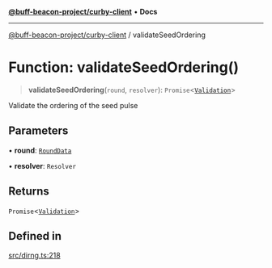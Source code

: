 [**@buff-beacon-project/curby-client**](../index.md) • **Docs**

***

[@buff-beacon-project/curby-client](../index.md) / validateSeedOrdering

# Function: validateSeedOrdering()

> **validateSeedOrdering**(`round`, `resolver`): `Promise`\<[`Validation`](../type-aliases/Validation.md)\>

Validate the ordering of the seed pulse

## Parameters

• **round**: [`RoundData`](../type-aliases/RoundData.md)

• **resolver**: `Resolver`

## Returns

`Promise`\<[`Validation`](../type-aliases/Validation.md)\>

## Defined in

[src/dirng.ts:218](https://github.com/buff-beacon-project/curby-js-client/blob/d961ea8fc79685bb955a01063f4c2d40db48941d/src/dirng.ts#L218)
